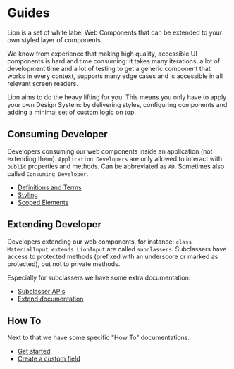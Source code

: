 # Guides

Lion is a set of white label Web Components that can be extended to your own styled layer of components.

We know from experience that making high quality, accessible UI components is hard and time consuming: it takes many iterations, a lot of development time and a lot of testing to get a generic component that works in every context, supports many edge cases and is accessible in all relevant screen readers.

Lion aims to do the heavy lifting for you. This means you only have to apply your own Design System: by delivering styles, configuring components and adding a minimal set of custom logic on top.

## Consuming Developer

Developers consuming our web components inside an application (not extending them).
`Application Developers` are only allowed to interact with `public` properties and methods.
Can be abbreviated as `AD`. Sometimes also called `Consuming Developer`.

- [Definitions and Terms](https://github.com/ing-bank/lion/blob/d65ffd3c04a456407df98b68b8ff860de5fe5cf8/docs/guides/principles/definitions-and-terms.md)
- [Styling](https://github.com/ing-bank/lion/blob/d65ffd3c04a456407df98b68b8ff860de5fe5cf8/docs/guides/principles/styling.md)
- [Scoped Elements](https://github.com/ing-bank/lion/blob/d65ffd3c04a456407df98b68b8ff860de5fe5cf8/docs/guides/principles/scoped-elements.md)

## Extending Developer

Developers extending our web components, for instance: `class MaterialInput extends LionInput` are called `subclassers`. Subclassers have access to protected methods (prefixed with an underscore or marked as protected), but not to private methods.

Especially for subclassers we have some extra documentation:

- [Subclasser APIs](https://github.com/ing-bank/lion/blob/d65ffd3c04a456407df98b68b8ff860de5fe5cf8/docs/guides/principles/subclasser-apis.md)
- [Extend documentation](https://github.com/ing-bank/lion/blob/d65ffd3c04a456407df98b68b8ff860de5fe5cf8/docs/blog/extending-documentation)

## How To

Next to that we have some specific "How To" documentations.

- [Get started](https://github.com/ing-bank/lion/blob/d65ffd3c04a456407df98b68b8ff860de5fe5cf8/docs/guides/how-to/get-started.md)
- [Create a custom field](https://github.com/ing-bank/lion/blob/d65ffd3c04a456407df98b68b8ff860de5fe5cf8/docs/guides/how-to/creating-a-custom-field.md)
